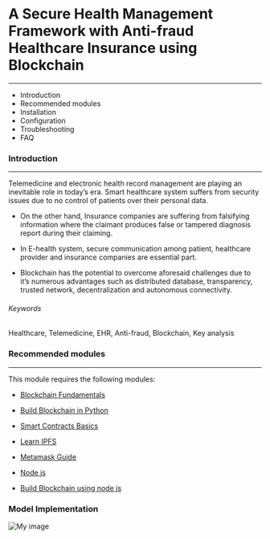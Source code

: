 # A Secure Health Management Framework with Anti-fraud Healthcare Insurance using Blockchain
---------------------

* Introduction
* Recommended modules
* Installation
* Configuration
* Troubleshooting
* FAQ

### Introduction

------------

Telemedicine and electronic health record management are playing an inevitable role in today’s era. Smart healthcare system suffers from security issues due to no control of patients over their personal data.

* On the other hand, Insurance companies are suffering from falsifying information where the claimant produces false or tampered diagnosis report during their claiming.

* In E-health system, secure communication among patient, healthcare provider and insurance companies are essential part.

* Blockchain has the potential to overcome aforesaid challenges due to it’s numerous advantages such as distributed database, transparency, trusted network, decentralization and autonomous connectivity.

###### Keywords

Healthcare, Telemedicine, EHR, Anti-fraud, Blockchain, Key analysis

### Recommended modules
------------

This module requires the following modules:

* [Blockchain Fundamentals](https://www.ibm.com/in-en/topics/what-is-blockchain)

* [Build Blockchain in Python](https://www.activestate.com/blog/how-to-build-a-blockchain-in-python/)

* [Smart Contracts Basics](https://www.ibm.com/in-en/topics/smart-contracts)

* [Learn IPFS](https://docs.ipfs.io/)

* [Metamask Guide](https://docs.metamask.io/guide/)

* [Node js](https://nodejs.org/en/docs/)

* [Build Blockchain using node js](https://www.section.io/engineering-education/building-a-simple-cryptocurrency-blockchain/)


### Model Implementation

![My image](https://drive.google.com/file/d/1cfmPp0dopQ5LKbBwwE0xLM0JF1TMcH8p/view?usp=sharing)
